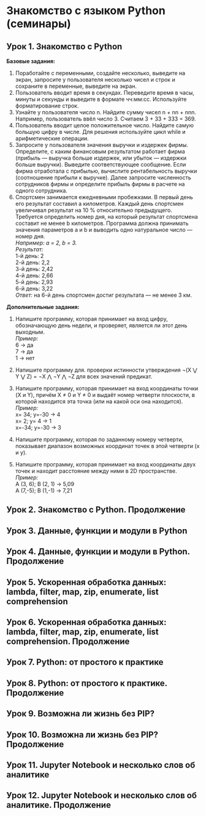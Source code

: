 # __Знакомство с языком Python (семинары)__

## __Урок 1. Знакомство с Python__

__Базовые задания:__
1. Поработайте с переменными, создайте несколько, выведите на экран, запросите у пользователя несколько чисел и строк и сохраните в переменные, выведите на экран.
2. Пользователь вводит время в секундах. Переведите время в часы, минуты и секунды и выведите в формате чч:мм:сс. Используйте форматирование строк. 
3. Узнайте у пользователя число n. Найдите сумму чисел n + nn + nnn. Например, пользователь ввёл число 3. Считаем 3 + 33 + 333 = 369. 
4. Пользователь вводит целое положительное число. Найдите самую большую цифру в числе. Для решения используйте цикл while и арифметические операции. 
5. Запросите у пользователя значения выручки и издержек фирмы. Определите, с каким финансовым результатом работает фирма (прибыль — выручка больше издержек, или убыток — издержки больше выручки). Выведите соответствующее сообщение. Если фирма отработала с прибылью, вычислите рентабельность выручки (соотношение прибыли к выручке). Далее запросите численность сотрудников фирмы и определите прибыль фирмы в расчете на одного сотрудника. 
6. Спортсмен занимается ежедневными пробежками. В первый день его результат составил a километров. Каждый день спортсмен увеличивал результат на 10 % относительно предыдущего. Требуется определить номер дня, на который результат спортсмена составит не менее b километров. Программа должна принимать значения параметров a и b и выводить одно натуральное число — номер дня.  
_Например: a = 2, b = 3.  
Результат:_  
1-й день: 2  
2-й день: 2,2  
3-й день: 2,42  
4-й день: 2,66  
5-й день: 2,93  
6-й день: 3,22  
_Ответ:_ на 6-й день спортсмен достиг результата — не менее 3 км.  

__Дополнительные задания:__
1. Напишите программу, которая принимает на вход цифру, обозначающую день недели, и проверяет, является ли этот день выходным.  
_Пример:_  
6 -> да  
7 -> да  
1 -> нет  

2. Напишите программу для. проверки истинности утверждения ¬(X ⋁ Y ⋁ Z) = ¬X ⋀ ¬Y ⋀ ¬Z для всех значений предикат.

3. Напишите программу, которая принимает на вход координаты точки (X и Y), причём X ≠ 0 и Y ≠ 0 и выдаёт номер четверти плоскости, в которой находится эта точка (или на какой оси она находится).  
_Пример:_  
x= 34; y=-30 -> 4  
x=  2; y=  4 -> 1  
x=-34; y=-30 -> 3  

4. Напишите программу, которая по заданному номеру четверти, показывает диапазон возможных координат точек в этой четверти (x и y).

5. Напишите программу, которая принимает на вход координаты двух точек и находит расстояние между ними в 2D пространстве.  
_Пример:_  
A (3, 6); B (2, 1) -> 5,09  
A (7,-5); B (1,-1) -> 7,21  


## __Урок 2. Знакомство с Python. Продолжение__

## __Урок 3. Данные, функции и модули в Python__

## __Урок 4. Данные, функции и модули в Python. Продолжение__

## __Урок 5. Ускоренная обработка данных: lambda, filter, map, zip, enumerate, list comprehension__

## __Урок 6. Ускоренная обработка данных: lambda, filter, map, zip, enumerate, list comprehension. Продолжение__

## __Урок 7. Python: от простого к практике__

## __Урок 8. Python: от простого к практике. Продолжение__

## __Урок 9. Возможна ли жизнь без PIP?__

## __Урок 10. Возможна ли жизнь без PIP? Продолжение__

## __Урок 11. Jupyter Notebook и несколько слов об аналитике__

## __Урок 12. Jupyter Notebook и несколько слов об аналитике. Продолжение__